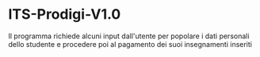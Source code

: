 # ITS-Prodigi-V1.0
Il programma richiede alcuni input dall'utente per popolare i dati personali dello studente e procedere poi al pagamento dei suoi insegnamenti inseriti

